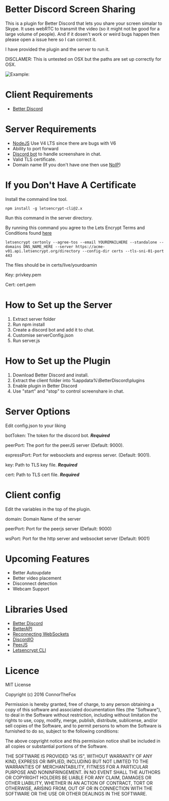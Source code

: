# Better Discord Screen Sharing

This is a plugin for Better Discord that lets you share your screen simalar to Skype. It uses webRTC to transmit the video (so it might not be good for a large volume of people). And if it dosen't work or weird bugs happen then please open a issue here so I can correct it.

I have provided the plugin and the server to run it.

DISCLAMER: This is untested on OSX but the paths are set up correctly for OSX.

![Example:](https://s16.postimg.org/jp7ptckj9/Picture.png)

# Client Requirements

* [Better Discord](https://github.com/Jiiks/BetterDiscordApp)

# Server Requirements

* [NodeJS](https://nodejs.org/en/download/) Use V4 LTS since there are bugs with V6
* Ability to port forward
* [Discord bot](https://discordapp.com/developers/applications/) to handle screenshare in chat.
* Valid TLS certificate.
* Domain name (If you don't have one then use [NoIP](https://www.noip.com/))

# If you Don't Have A Certificate

Install the commaind line tool.

```
npm install -g letsencrypt-cli@2.x
```

Run this command in the server directory.

By running this command you agree to the Lets Encrypt Terms and Conditions found [here](https://letsencrypt.org/documents/LE-SA-v1.0.1-July-27-2015.pdf)


```
letsencrypt certonly --agree-tos --email YOUREMAILHERE --standalone --domains DNS_NAME_HERE --server https://acme-v01.api.letsencrypt.org/directory --config-dir certs --tls-sni-01-port 443
```

The files should be in certs/live/yourdoamin

Key: privkey.pem

Cert: cert.pem

# How to Set up the Server

1. Extract server folder
2. Run npm install
3. Create a discord bot and add it to chat.
4. Customise serverConfig.json
5. Run server.js

# How to Set up the Plugin

1. Download Better Discord and install.
2. Extract the client folder into %appdata%\BetterDiscord\plugins
3. Enable plugin in Better Discord
4. Use "start" and "stop" to control screenshare in chat.

# Server Options

Edit config.json to your liking

botToken: The token for the discord bot. ***Required***

peerPort: The port for the peerJS server (Default: 9000).

expressPort: Port for websockets and express server. (Default: 9001).

key: Path to TLS key file. ***Required***

cert: Path to TLS cert file. ***Required***

# Client config

Edit the variables in the top of the plugin.

domain: Domain Name of the server

peerPort: Port for the peerjs server (Default: 9000)

wsPort: Port for the http server and websocket server (Default: 9001)

# Upcoming Features

* Better Autoupdate
* Better video placement
* Disconnect detection
* Webcam Support

# Libraries Used

* [Better Discord](https://github.com/Jiiks/BetterDiscordApp)
* [BetterAPI](https://github.com/Bluscream/BetterDiscord-Plugins-and-Themes/blob/master/src/plugins/0_BetterAPI.plugin.js)
* [Reconnecting WebSockets](https://github.com/joewalnes/reconnecting-websocket)
* [DiscordIO](https://github.com/izy521/discord.io)
* [PeerJS](http://peerjs.com/)
* [Letsencrypt CLI](https://github.com/Daplie/letsencrypt-cli)

# Licence

MIT License

Copyright (c) 2016 ConnorTheFox

Permission is hereby granted, free of charge, to any person obtaining a copy of this software and associated documentation files (the "Software"), to deal in the Software without restriction, including without limitation the rights to use, copy, modify, merge, publish, distribute, sublicense, and/or sell copies of the Software, and to permit persons to whom the Software is furnished to do so, subject to the following conditions:

The above copyright notice and this permission notice shall be included in all copies or substantial portions of the Software.

THE SOFTWARE IS PROVIDED "AS IS", WITHOUT WARRANTY OF ANY KIND, EXPRESS OR IMPLIED, INCLUDING BUT NOT LIMITED TO THE WARRANTIES OF MERCHANTABILITY, FITNESS FOR A PARTICULAR PURPOSE AND NONINFRINGEMENT. IN NO EVENT SHALL THE AUTHORS OR COPYRIGHT HOLDERS BE LIABLE FOR ANY CLAIM, DAMAGES OR OTHER LIABILITY, WHETHER IN AN ACTION OF CONTRACT, TORT OR OTHERWISE, ARISING FROM, OUT OF OR IN CONNECTION WITH THE SOFTWARE OR THE USE OR OTHER DEALINGS IN THE SOFTWARE.
